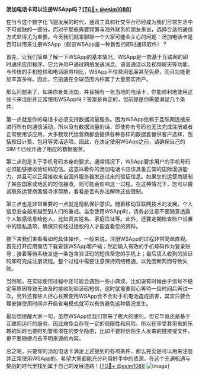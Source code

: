 **汤加电话卡可以注册WSApp吗？[[TG💪+ @esim1088](https://t.me/s/esim1088)]**

在当今这个数字化飞速发展的时代，通讯工具和社交平台已经成为我们日常生活中不可或缺的一部分。而对于那些需要频繁与海外联系的朋友来说，选择合适的通信方式显得尤为重要。今天我们就来聊聊一个大家可能会关心的问题：汤加电话卡是否可以用来注册WSApp（假设WSApp是一种新型的即时通讯软件）？

首先，让我们简单了解一下WSApp的基本情况。WSApp是一款基于互联网的即时通讯应用程序，它允许用户通过网络发送消息、语音通话以及视频聊天等功能。与传统的手机短信和电话服务相比，WSApp不仅费用低廉甚至免费，而且功能更加丰富多样。因此，它迅速在全球范围内积累了大量忠实用户。

那么问题来了，如果你身处汤加，并且拥有一张当地的电话卡，你能顺利地使用这张卡来注册并正常使用WSApp吗？答案是肯定的，但前提是你需要满足几个条件。

第一点就是你的电话卡必须支持数据流量服务。因为WSApp依赖于互联网连接来进行所有的通信活动，所以没有数据流量的话，即使你有号码也无法完成注册或者正常使用该应用。大多数现代运营商都会提供各种各样的数据套餐供客户选择，包括按日计费、包月等灵活选项。因此，在决定使用WSApp之前，请确保自己的SIM卡已经开通了相应的数据服务。

第二点则是关于手机号码本身的要求。通常情况下，WSApp要求用户的手机号码必须能够接收验证码短信。这意味着你的汤加电话卡应该具备正常的国际漫游能力，并且可以正常接收来自国外服务器发送过来的验证信息。如果您的运营商限制了某些国家或地区的短信接收，则可能会影响这一过程。在这种情况下，您可以尝试联系运营商客服寻求帮助，看看是否有办法解除这些限制。

第三点也是非常重要的一点就是隐私保护意识。随着移动互联网技术的发展，个人信息安全越来越受到人们的重视。当您使用WSApp时，请务必注意不要随意透露个人敏感信息给他人，比如真实姓名、家庭住址等。此外，还要定期检查账户设置中的隐私选项，确保只有经过授权的人才能查看您的资料。

接下来我们来看看如何具体操作。一般来说，注册WSApp的过程非常简单直观。首先打开应用商店下载安装WSApp客户端；然后输入有效的手机号码作为登录账号；接着等待系统发送一条包含验证码的短信至您的手机上；最后填入收到的验证码即可完成注册流程。整个过程中需要注意保持网络畅通，以免因断网而导致失败。

当然啦，在实际使用过程中还可能会遇到一些小麻烦。比如说有时候由于信号不稳定等原因导致无法及时接收到验证码短信，这时就需要耐心等待一段时间后再试一次。另外还有些人担心长期使用WSApp会不会对手机电池造成损害，其实只要合理安排使用时间并开启省电模式就可以有效避免这种情况发生。

最后想提醒大家一句，虽然WSApp给我们带来了极大的便利，但它毕竟还是基于互联网运行的服务，因此难免会存在一定的局限性和风险。所以在享受其带来的乐趣的同时也要时刻警惕潜在的安全隐患，比如不要轻信陌生人发来的链接或文件，更不要随便点击不明来源的内容。

总之呢，只要你的汤加电话卡满足上述提到的各项条件，那么完全是可以用来注册并正常使用WSApp的。希望大家都能充分利用好手中的资源，在这个充满机遇与挑战的时代里找到属于自己的发展道路！[[TG💪+ @esim1088](https://t.me/s/esim1088) ![Image](https://i.postimg.cc/4NQfJmqS/Snipaste-2025-05-13-00-14-12.png)]